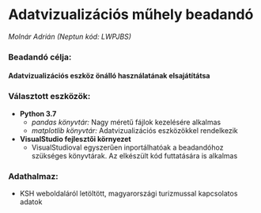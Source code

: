 # Adatvizualizációs műhely beadandó
*Molnár Adrián (Neptun kód: LWPJBS)*

### Beadandó célja:
#### Adatvizualizációs eszköz önálló használatának elsajátítátsa

### Választott eszközök:
  - **Python 3.7** 
    - *pandas könyvtár:* Nagy méretű fájlok kezelésére alkalmas
    - *matplotlib könyvtár:* Adatvizualizációs eszközökkel rendelkezik
  - **VisualStudio fejlesztői környezet**
    - VisualStudioval egyszerűen inportálhatóak a beadandóhoz szükséges könyvtárak. Az elkészült kód futtatására is alkalmas
 
### Adathalmaz:
  - KSH weboldaláról letöltött, magyarországi turizmussal kapcsolatos adatok

